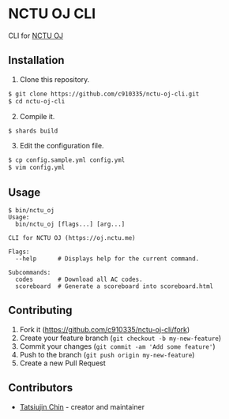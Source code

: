 # NCTU OJ CLI

CLI for [NCTU OJ](https://oj.nctu.me)

## Installation

1. Clone this repository.

```sh
$ git clone https://github.com/c910335/nctu-oj-cli.git
$ cd nctu-oj-cli
```

2. Compile it.

```sh
$ shards build
```

3. Edit the configuration file.

```sh
$ cp config.sample.yml config.yml
$ vim config.yml
```

## Usage

```
$ bin/nctu_oj 
Usage:
  bin/nctu_oj [flags...] [arg...]

CLI for NCTU OJ (https://oj.nctu.me)

Flags:
  --help      # Displays help for the current command.

Subcommands:
  codes       # Download all AC codes.
  scoreboard  # Generate a scoreboard into scoreboard.html
```

## Contributing

1. Fork it (<https://github.com/c910335/nctu-oj-cli/fork>)
2. Create your feature branch (`git checkout -b my-new-feature`)
3. Commit your changes (`git commit -am 'Add some feature'`)
4. Push to the branch (`git push origin my-new-feature`)
5. Create a new Pull Request

## Contributors

- [Tatsiujin Chin](https://github.com/c910335) - creator and maintainer
